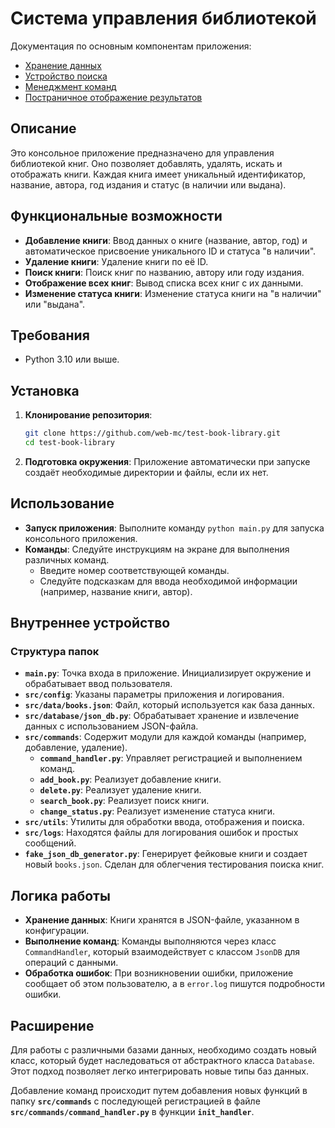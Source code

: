# Система управления библиотекой

Документация по основным компонентам приложения:

 - [Хранение данных](src/database/README.md)
 - [Устройство поиска](src/utils/search_engine/README.md)
 - [Менеджмент команд](src/commands/README.md)
 - [Постраничное отображение результатов](src/utils/paginator/README.md)

## Описание

Это консольное приложение предназначено для управления библиотекой книг. Оно позволяет добавлять, удалять, искать и отображать книги. Каждая книга имеет уникальный идентификатор, название, автора, год издания и статус (в наличии или выдана).

## Функциональные возможности

- **Добавление книги**: Ввод данных о книге (название, автор, год) и автоматическое присвоение уникального ID и статуса "в наличии".
- **Удаление книги**: Удаление книги по её ID.
- **Поиск книги**: Поиск книг по названию, автору или году издания.
- **Отображение всех книг**: Вывод списка всех книг с их данными.
- **Изменение статуса книги**: Изменение статуса книги на "в наличии" или "выдана".

## Требования

- Python 3.10 или выше.

## Установка

1. **Клонирование репозитория**:
   ```bash
   git clone https://github.com/web-mc/test-book-library.git
   cd test-book-library
   ```

2. **Подготовка окружения**:
   Приложение автоматически при запуске создаёт необходимые директории и файлы, если их нет.

## Использование

- **Запуск приложения**: Выполните команду `python main.py` для запуска консольного приложения.
- **Команды**: Следуйте инструкциям на экране для выполнения различных команд.
  - Введите номер соответствующей команды.
  - Следуйте подсказкам для ввода необходимой информации (например, название книги, автор).

## Внутреннее устройство

### Структура папок

- **`main.py`**: Точка входа в приложение. Инициализирует окружение и обрабатывает ввод пользователя.
- **`src/config`**: Указаны параметры приложения и логирования.
- **`src/data/books.json`**: Файл, который используется как база данных.
- **`src/database/json_db.py`**: Обрабатывает хранение и извлечение данных с использованием JSON-файла.
- **`src/commands`**: Содержит модули для каждой команды (например, добавление, удаление).
  - **`command_handler.py`**: Управляет регистрацией и выполнением команд.
  - **`add_book.py`**: Реализует добавление книги.
  - **`delete.py`**: Реализует удаление книги.
  - **`search_book.py`**: Реализует поиск книги.
  - **`change_status.py`**: Реализует изменение статуса книги.
- **`src/utils`**: Утилиты для обработки ввода, отображения и поиска.
- **`src/logs`**: Находятся файлы для логирования ошибок и простых сообщений.
- **`fake_json_db_generator.py`**: Генерирует фейковые книги и создает новый `books.json`. Сделан для облегчения тестирования поиска книг.

## Логика работы

- **Хранение данных**: Книги хранятся в JSON-файле, указанном в конфигурации.
- **Выполнение команд**: Команды выполняются через класс `CommandHandler`, который взаимодействует с классом `JsonDB` для операций с данными.
- **Обработка ошибок**: При возникновении ошибки, приложение сообщает об этом пользователю, а в `error.log` пишутся подробности ошибки.

## Расширение

Для работы с различными базами данных, необходимо создать новый класс, который будет наследоваться от абстрактного класса `Database`. Этот подход позволяет легко интегрировать новые типы баз данных.

Добавление команд происходит путем добавления новых функций в папку **`src/commands`** с последующей регистрацией в файле **`src/commands/command_handler.py`** в функции **`init_handler`**.
